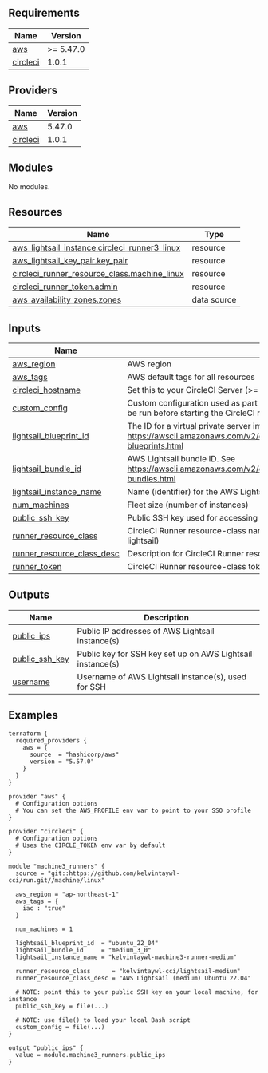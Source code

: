 <!-- BEGIN_TF_DOCS -->


## Requirements

| Name | Version |
|------|---------|
| <a name="requirement_aws"></a> [aws](#requirement\_aws) | >= 5.47.0 |
| <a name="requirement_circleci"></a> [circleci](#requirement\_circleci) | 1.0.1 |

## Providers

| Name | Version |
|------|---------|
| <a name="provider_aws"></a> [aws](#provider\_aws) | 5.47.0 |
| <a name="provider_circleci"></a> [circleci](#provider\_circleci) | 1.0.1 |

## Modules

No modules.

## Resources

| Name | Type |
|------|------|
| [aws_lightsail_instance.circleci_runner3_linux](https://registry.terraform.io/providers/hashicorp/aws/latest/docs/resources/lightsail_instance) | resource |
| [aws_lightsail_key_pair.key_pair](https://registry.terraform.io/providers/hashicorp/aws/latest/docs/resources/lightsail_key_pair) | resource |
| [circleci_runner_resource_class.machine_linux](https://registry.terraform.io/providers/kelvintaywl/circleci/1.0.1/docs/resources/runner_resource_class) | resource |
| [circleci_runner_token.admin](https://registry.terraform.io/providers/kelvintaywl/circleci/1.0.1/docs/resources/runner_token) | resource |
| [aws_availability_zones.zones](https://registry.terraform.io/providers/hashicorp/aws/latest/docs/data-sources/availability_zones) | data source |

## Inputs

| Name | Description | Type | Default | Required |
|------|-------------|------|---------|:--------:|
| <a name="input_aws_region"></a> [aws\_region](#input\_aws\_region) | AWS region | `string` | n/a | yes |
| <a name="input_aws_tags"></a> [aws\_tags](#input\_aws\_tags) | AWS default tags for all resources | `map(string)` | `{}` | no |
| <a name="input_circleci_hostname"></a> [circleci\_hostname](#input\_circleci\_hostname) | Set this to your CircleCI Server (>= 4.4.x) domain if for Server | `string` | `"runner.circleci.com"` | no |
| <a name="input_custom_config"></a> [custom\_config](#input\_custom\_config) | Custom configuration used as part of the user-data (provisioning script). Script will be run before starting the CircleCI runner agent. | `string` | n/a | yes |
| <a name="input_lightsail_blueprint_id"></a> [lightsail\_blueprint\_id](#input\_lightsail\_blueprint\_id) | The ID for a virtual private server image. See https://awscli.amazonaws.com/v2/documentation/api/latest/reference/lightsail/get-blueprints.html | `string` | n/a | yes |
| <a name="input_lightsail_bundle_id"></a> [lightsail\_bundle\_id](#input\_lightsail\_bundle\_id) | AWS Lightsail bundle ID. See https://awscli.amazonaws.com/v2/documentation/api/latest/reference/lightsail/get-bundles.html | `string` | n/a | yes |
| <a name="input_lightsail_instance_name"></a> [lightsail\_instance\_name](#input\_lightsail\_instance\_name) | Name (identifier) for the AWS Lightsail instance | `string` | n/a | yes |
| <a name="input_num_machines"></a> [num\_machines](#input\_num\_machines) | Fleet size (number of instances) | `number` | `1` | no |
| <a name="input_public_ssh_key"></a> [public\_ssh\_key](#input\_public\_ssh\_key) | Public SSH key used for accessing your AWS Lightsail instance(s) | `string` | `""` | no |
| <a name="input_runner_resource_class"></a> [runner\_resource\_class](#input\_runner\_resource\_class) | CircleCI Runner resource-class name (e.g., acmeorg/machine-runner-aws-lightsail) | `string` | n/a | yes |
| <a name="input_runner_resource_class_desc"></a> [runner\_resource\_class\_desc](#input\_runner\_resource\_class\_desc) | Description for CircleCI Runner resource-class | `string` | `""` | no |
| <a name="input_runner_token"></a> [runner\_token](#input\_runner\_token) | CircleCI Runner resource-class token, if already created | `string` | `""` | no |

## Outputs

| Name | Description |
|------|-------------|
| <a name="output_public_ips"></a> [public\_ips](#output\_public\_ips) | Public IP addresses of AWS Lightsail instance(s) |
| <a name="output_public_ssh_key"></a> [public\_ssh\_key](#output\_public\_ssh\_key) | Public key for SSH key set up on AWS Lightsail instance(s) |
| <a name="output_username"></a> [username](#output\_username) | Username of AWS Lightsail instance(s), used for SSH |  

## Examples

```hcl
terraform {
  required_providers {
    aws = {
      source  = "hashicorp/aws"
      version = "5.57.0"
    }
  }
}

provider "aws" {
  # Configuration options
  # You can set the AWS_PROFILE env var to point to your SSO profile
}

provider "circleci" {
  # Configuration options
  # Uses the CIRCLE_TOKEN env var by default
}

module "machine3_runners" {
  source = "git::https://github.com/kelvintaywl-cci/run.git//machine/linux"

  aws_region = "ap-northeast-1"
  aws_tags = {
    iac : "true"
  }

  num_machines = 1

  lightsail_blueprint_id  = "ubuntu_22_04"
  lightsail_bundle_id     = "medium_3_0"
  lightsail_instance_name = "kelvintaywl-machine3-runner-medium"

  runner_resource_class      = "kelvintaywl-cci/lightsail-medium"
  runner_resource_class_desc = "AWS Lightsail (medium) Ubuntu 22.04"

  # NOTE: point this to your public SSH key on your local machine, for instance
  public_ssh_key = file(...)

  # NOTE: use file() to load your local Bash script
  custom_config = file(...)
}

output "public_ips" {
  value = module.machine3_runners.public_ips
}
```
<!-- END_TF_DOCS -->